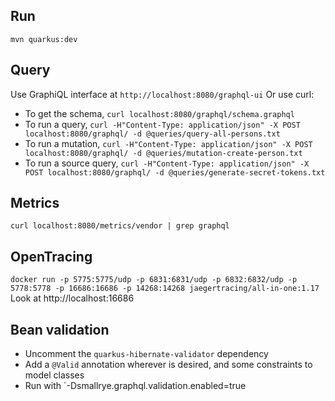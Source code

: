 ## Run
`mvn quarkus:dev`

## Query
Use GraphiQL interface at `http://localhost:8080/graphql-ui`
Or use curl:
- To get the schema, `curl localhost:8080/graphql/schema.graphql`
- To run a query, `curl -H"Content-Type: application/json" -X POST localhost:8080/graphql/ -d @queries/query-all-persons.txt`
- To run a mutation, `curl -H"Content-Type: application/json" -X POST localhost:8080/graphql/ -d @queries/mutation-create-person.txt`
- To run a source query, `curl -H"Content-Type: application/json" -X POST localhost:8080/graphql/ -d @queries/generate-secret-tokens.txt`

## Metrics
`curl localhost:8080/metrics/vendor | grep graphql`

## OpenTracing
`docker run -p 5775:5775/udp -p 6831:6831/udp -p 6832:6832/udp -p 5778:5778 -p 16686:16686 -p 14268:14268 jaegertracing/all-in-one:1.17`
Look at http://localhost:16686

## Bean validation
- Uncomment the `quarkus-hibernate-validator` dependency
- Add a `@Valid` annotation wherever is desired, and some constraints to model classes
- Run with `-Dsmallrye.graphql.validation.enabled=true
